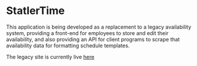 # StatlerTime

This application is being developed as a replacement to a legacy availability system, providing a front-end for 
employees to store and edit their availability, and also providing an API for client programs to scrape that availability data for formatting schedule templates.  

The legacy site is currently live [here](http://statlertime.host-ed.net "StatlerTime")
